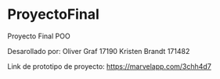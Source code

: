 # ProyectoFinal
Proyecto Final POO

Desarollado por:
Oliver Graf 17190
Kristen Brandt 171482

Link de prototipo de proyecto:
https://marvelapp.com/3chh4d7



